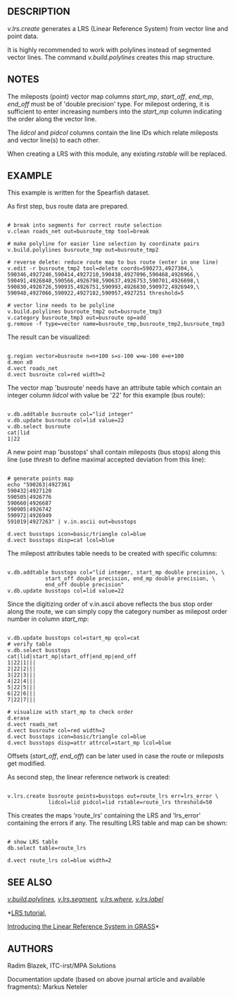 
## DESCRIPTION

*v.lrs.create* generates a LRS (Linear Reference System) from
vector line and point data.

It is highly recommended to work with polylines instead of segmented vector
lines. The command *v.build.polylines* creates this map structure.

## NOTES

The mileposts (point) vector map columns *start\_mp*, *start\_off*,
*end\_mp*, *end\_off* must be of 'double precision' type. For
milepost ordering, it is sufficient to enter increasing numbers into the
*start\_mp* column indicating the order along the vector line.

The *lidcol* and *pidcol* columns contain the line IDs which
relate mileposts and vector line(s) to each other.

When creating a LRS with this module, any existing *rstable* will be
replaced.

## EXAMPLE

This example is written for the Spearfish dataset.

As first step, bus route data are prepared.

```

# break into segments for correct route selection
v.clean roads_net out=busroute_tmp tool=break

# make polyline for easier line selection by coordinate pairs
v.build.polylines busroute_tmp out=busroute_tmp2

# reverse delete: reduce route map to bus route (enter in one line)
v.edit -r busroute_tmp2 tool=delete coords=590273,4927304,\
590346,4927246,590414,4927210,590438,4927096,590468,4926966,\
590491,4926848,590566,4926798,590637,4926753,590701,4926698,\
590830,4926726,590935,4926751,590993,4926830,590972,4926949,\
590948,4927066,590922,4927182,590957,4927251 threshold=5

# vector line needs to be polyline
v.build.polylines busroute_tmp2 out=busroute_tmp3
v.category busroute_tmp3 out=busroute op=add
g.remove -f type=vector name=busroute_tmp,busroute_tmp2,busroute_tmp3

```

The result can be visualized:

```

g.region vector=busroute n=n+100 s=s-100 w=w-100 e=e+100
d.mon x0
d.vect roads_net
d.vect busroute col=red width=2

```

The vector map 'busroute' needs have an attribute table which contain an integer column
*lidcol* with value be '22' for this example (bus route):

```

v.db.addtable busroute col="lid integer"
v.db.update busroute col=lid value=22
v.db.select busroute
cat|lid
1|22

```

A new point map 'busstops' shall contain mileposts (bus stops) along
this line (use *thresh* to define maximal accepted deviation from this line):

```

# generate points map
echo "590263|4927361
590432|4927120
590505|4926776
590660|4926687
590905|4926742
590972|4926949
591019|4927263" | v.in.ascii out=busstops

d.vect busstops icon=basic/triangle col=blue
d.vect busstops disp=cat lcol=blue

```

The milepost attributes table needs to be created with specific columns:

```

v.db.addtable busstops col="lid integer, start_mp double precision, \
            start_off double precision, end_mp double precision, \
            end_off double precision"
v.db.update busstops col=lid value=22

```

Since the digitizing order of v.in.ascii above reflects the bus stop
order along the route, we can simply copy the category number as milepost
order number in column *start\_mp*:

```

v.db.update busstops col=start_mp qcol=cat
# verify table
v.db.select busstops
cat|lid|start_mp|start_off|end_mp|end_off
1|22|1|||
2|22|2|||
3|22|3|||
4|22|4|||
5|22|5|||
6|22|6|||
7|22|7|||

# visualize with start_mp to check order
d.erase
d.vect roads_net
d.vect busroute col=red width=2
d.vect busstops icon=basic/triangle col=blue
d.vect busstops disp=attr attrcol=start_mp lcol=blue

```

Offsets (*start\_off*, *end\_off*) can be later used in case the route or
mileposts get modified.

As second step, the linear reference network is created:

```

v.lrs.create busroute points=busstops out=route_lrs err=lrs_error \
             lidcol=lid pidcol=lid rstable=route_lrs threshold=50

```

This creates the maps 'route\_lrs' containing the LRS and 'lrs\_error'
containing the errors if any. The resulting LRS table and map can
be shown:

```

# show LRS table
db.select table=route_lrs

d.vect route_lrs col=blue width=2

```

## SEE ALSO

*[v.build.polylines](v.build.polylines.html),
[v.lrs.segment](v.lrs.segment.html),
[v.lrs.where](v.lrs.where.html),
[v.lrs.label](v.lrs.label.html)*

*[LRS tutorial](lrs.html),

[Introducing the Linear Reference System in GRASS](https://foss4g.asia/2004/Full%20Paper_PDF/Introducing%20the%20Linear%20Reference%20System%20in%20GRASS.pdf)*

## AUTHORS

Radim Blazek, ITC-irst/MPA Solutions

Documentation update (based on above journal article and available fragments): Markus Neteler
